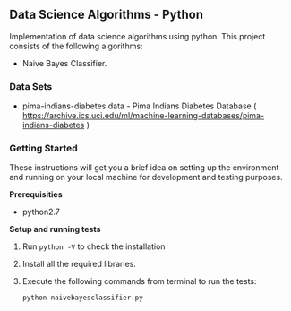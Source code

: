 ## Data Science Algorithms - Python

Implementation of data science algorithms using python. This project consists of the following algorithms:

  * Naive Bayes Classifier.


### Data Sets
 * pima-indians-diabetes.data - Pima Indians Diabetes Database ( https://archive.ics.uci.edu/ml/machine-learning-databases/pima-indians-diabetes )


### Getting Started

These instructions will get you a brief idea on setting up the environment and running on your local machine for development and testing purposes. 

**Prerequisities**

- python2.7


**Setup and running tests**

1. Run `python -V` to check the installation
   
2. Install all the required libraries.
           
3. Execute the following commands from terminal to run the tests:

      `python naivebayesclassifier.py` 
